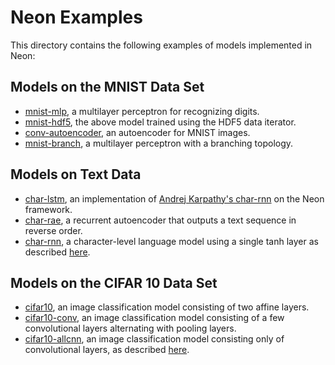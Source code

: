 # Neon Examples

This directory contains the following examples of models implemented in Neon:

## Models on the MNIST Data Set

* [mnist-mlp](mnist_mlp.md), a multilayer perceptron for recognizing digits.
* [mnist-hdf5](mnist_hdf5.md), the above model trained using the HDF5 data iterator.
* [conv-autoencoder](conv_autoencoder.md), an autoencoder for MNIST images.
* [mnist-branch](mnist_branch.md), a multilayer perceptron with a branching topology.

## Models on Text Data

* [char-lstm](char_lstm.md), an implementation of [Andrej Karpathy's
char-rnn](http://github.com/karpathy/char-rnn) on the Neon framework.
* [char-rae](char_rae.md), a recurrent autoencoder that outputs a text sequence in reverse order.
* [char-rnn](char_rnn.md), a character-level language model using a single tanh layer as described [here](https://arxiv.org/abs/1212.0901).

## Models on the CIFAR 10 Data Set

* [cifar10](cifar10.md), an image classification model consisting of two affine layers.
* [cifar10-conv](cifar10_conv.md), an image classification model consisting of a few convolutional layers alternating with pooling layers.
* [cifar10-allcnn](cifar10_allcnn.md), an image classification model consisting only of convolutional layers, as described [here](https://arxiv.org/abs/1412.6806).
